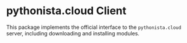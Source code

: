 # pythonista.cloud Client

This package implements the official interface to the `pythonista.cloud` server, including downloading and installing modules.